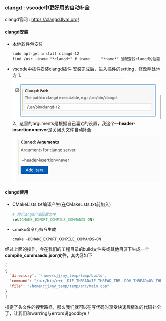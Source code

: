 ### clangd : vscode中更好用的自动补全

clangd官网 : https://clangd.llvm.org/

#### clangd安装

- 本地软件包安装
    ```shell
    sudo apt-get install clangd-12
    find /usr -iname "*clangd*" # iname     "*name*" 通配查找clangd的位置
    ```

- vscode中插件安装clangd插件
    安装完成后，进入插件的setting，修改两处地方
    1、![修改路径](images/a.png)
    2、这里的arguments是根据自己喜欢的设置，我这个<strong>--header-insertion=nerver</strong>是关闭头文件自动补全.
    
    ![alt text](images/b.png)

#### clangd使用

- CMakeLists.txt编译产生(在CMakeLists.txt前加入)
    ```cmake
    # 为clangd产生配置文件
    set(CMAKE_EXPORT_COMPILE_COMMANDS ON)
    ```
- cmake命令行指令生成
    ```shell
    cmake -DCMAKE_EXPORT_COMPILE_COMMANDS=ON
    ```
经过上面的操作，会在我们的工程目录的build文件夹或其他目录下生成一个**compile_commands.json文件**，其内容如下

```json
[
{
  "directory": "/home/cjj/my_temp/temp/build",
  "command": "/usr/bin/c++ -DIE_THREAD=IE_THREAD_TBB -DOV_THREAD=OV_THREAD_TBB -DTBB_PREVIEW_WAITING_FOR_WORKERS=1 -isystem /usr/include/opencv4 -isystem /opt/intel/openvino/runtime/include -isystem /opt/intel/openvino/runtime/include/ie -Wno-error=deprecated-declarations -o CMakeFiles/main.dir/src/main.cpp.o -c /home/cjj/my_temp/temp/src/main.cpp",
  "file": "/home/cjj/my_temp/temp/src/main.cpp"
}
]
```

指定了头文件的搜索路径，那么我们就可以在写代码时享受快速且精准的代码补全了，让我们和warning与errors说goodbye！





